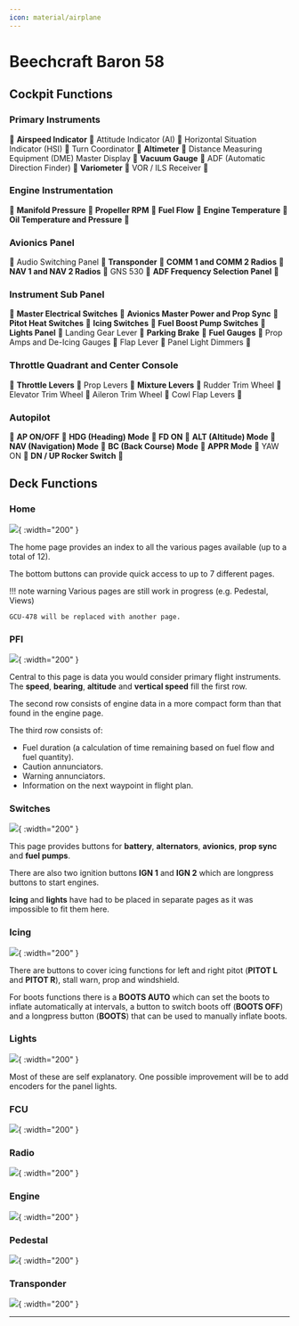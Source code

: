 ```yaml
---
icon: material/airplane
---
```


# Beechcraft Baron 58

## Cockpit Functions

### Primary Instruments
:small_blue_diamond:
**Airspeed Indicator**
:small_blue_diamond:
Attitude Indicator (AI)
:small_blue_diamond:
Horizontal Situation Indicator (HSI)
:small_blue_diamond:
Turn Coordinator
:small_blue_diamond:
**Altimeter**
:small_blue_diamond:
Distance Measuring Equipment (DME) Master Display
:small_blue_diamond:
**Vacuum Gauge**
:small_blue_diamond:
ADF (Automatic Direction Finder)
:small_blue_diamond:
**Variometer**
:small_blue_diamond:
VOR / ILS Receiver
:small_blue_diamond:

### Engine Instrumentation
:small_blue_diamond:
**Manifold Pressure**
:small_blue_diamond:
**Propeller RPM**
:small_blue_diamond:
**Fuel Flow**
:small_blue_diamond:
**Engine Temperature**
:small_blue_diamond:
**Oil Temperature and Pressure**
:small_blue_diamond:

### Avionics Panel
:small_blue_diamond:
Audio Switching Panel
:small_blue_diamond:
**Transponder**
:small_blue_diamond:
**COMM 1 and COMM 2 Radios**
:small_blue_diamond:
**NAV 1 and NAV 2 Radios**
:small_blue_diamond:
GNS 530
:small_blue_diamond:
**ADF Frequency Selection Panel**
:small_blue_diamond:

### Instrument Sub Panel
:small_blue_diamond:
**Master Electrical Switches**
:small_blue_diamond:
**Avionics Master Power and Prop Sync**
:small_blue_diamond:
**Pitot Heat Switches**
:small_blue_diamond:
**Icing Switches**
:small_blue_diamond:
**Fuel Boost Pump Switches**
:small_blue_diamond:
**Lights Panel**
:small_blue_diamond:
Landing Gear Lever
:small_blue_diamond:
**Parking Brake**
:small_blue_diamond:
**Fuel Gauges**
:small_blue_diamond:
Prop Amps and De-Icing Gauges
:small_blue_diamond:
Flap Lever
:small_blue_diamond:
Panel Light Dimmers
:small_blue_diamond:

### Throttle Quadrant and Center Console
:small_blue_diamond:
**Throttle Levers**
:small_blue_diamond:
Prop Levers
:small_blue_diamond:
**Mixture Levers**
:small_blue_diamond:
Rudder Trim Wheel
:small_blue_diamond:
Elevator Trim Wheel
:small_blue_diamond:
Aileron Trim Wheel
:small_blue_diamond:
Cowl Flap Levers
:small_blue_diamond:

### Autopilot
:small_blue_diamond:
**AP ON/OFF**
:small_blue_diamond:
**HDG (Heading) Mode**
:small_blue_diamond:
**FD ON**
:small_blue_diamond:
**ALT (Altitude) Mode**
:small_blue_diamond:
**NAV (Navigation) Mode**
:small_blue_diamond:
**BC (Back Course) Mode**
:small_blue_diamond:
**APPR Mode**
:small_blue_diamond:
YAW ON
:small_blue_diamond:
**DN / UP Rocker Switch**
:small_blue_diamond:

## Deck Functions
### Home
![](../assets/images/beechcraft-baron-58/home.png){ :width="200" }

The home page provides an index to all the various pages available (up to a total of 12).

The bottom buttons can provide quick access to up to 7 different pages.


!!! note warning
    Various pages are still work in progress (e.g. Pedestal, Views)

    GCU-478 will be replaced with another page.


### PFI
![](../assets/images/beechcraft-baron-58/pfi.png){ :width="200" }

Central to this page is data you would consider primary flight instruments.
The **speed**, **bearing**, **altitude** and **vertical speed** fill the first row.

The second row consists of engine data in a more compact form than that found in the engine page.

The third row consists of:

- Fuel duration (a calculation of time remaining based on fuel flow and fuel quantity).
- Caution annunciators.
- Warning annunciators.
- Information on the next waypoint in flight plan.

### Switches
![](../assets/images/beechcraft-baron-58/switches.png){ :width="200" }

This page provides buttons for **battery**, **alternators**, **avionics**, **prop sync** and **fuel pumps**.

There are also two ignition buttons **IGN 1** and **IGN 2** which are longpress buttons to start engines.

**Icing** and **lights** have had to be placed in separate pages as it was impossible to fit them here.


### Icing
![](../assets/images/beechcraft-baron-58/icing.png){ :width="200" }

There are buttons to cover icing functions for left and right pitot (**PITOT L** and **PITOT R**), stall warn, prop and windshield.

For boots functions there is a **BOOTS AUTO** which can set the boots to inflate automatically at intervals, a button to switch boots off (**BOOTS OFF**) and a longpress button (**BOOTS**) that can be used to manually inflate boots.



### Lights
![](../assets/images/beechcraft-baron-58/lights.png){ :width="200" }

Most of these are self explanatory. One possible improvement will be to add encoders for the panel lights.  

### FCU
![](../assets/images/beechcraft-baron-58/fcu.png){ :width="200" }

### Radio
![](../assets/images/beechcraft-baron-58/radio.png){ :width="200" }

### Engine
![](../assets/images/beechcraft-baron-58/engine.png){ :width="200" }

### Pedestal
![](../assets/images/beechcraft-baron-58/pedestal.png){ :width="200" }

### Transponder
![](../assets/images/beechcraft-baron-58/transponder.png){ :width="200" }

----



